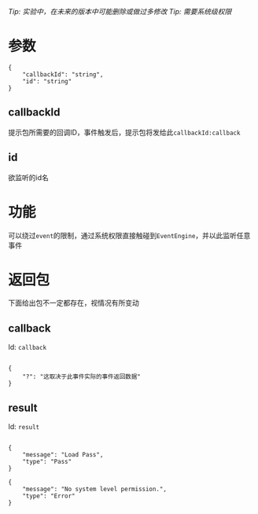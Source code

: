 _Tip: 实验中，在未来的版本中可能删除或做过多修改_
_Tip: 需要系统级权限_
# 参数
```
{
    "callbackId": "string",
    "id": "string"
}
```
## callbackId
提示包所需要的回调ID，事件触发后，提示包将发给此`callbackId:callback`
## id
欲监听的id名
# 功能
可以绕过`event`的限制，通过系统权限直接触碰到`EventEngine`，并以此监听任意事件
# 返回包
下面给出包不一定都存在，视情况有所变动

## callback
Id: `callback`

```

{
    "?": "这取决于此事件实际的事件返回数据"
}

```
## result
Id: `result`

```

{
    "message": "Load Pass",
    "type": "Pass"
}

{
    "message": "No system level permission.",
    "type": "Error"
}

```
